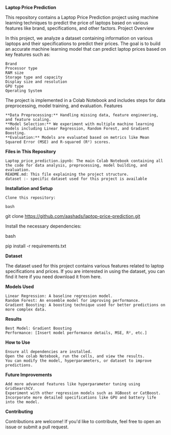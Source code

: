 **Laptop Price Prediction**

This repository contains a Laptop Price Prediction project using machine learning techniques to predict the price of laptops based on various features like brand, specifications, and other factors.
Project Overview

In this project, we analyze a dataset containing information on various laptops and their specifications to predict their prices. The goal is to build an accurate machine learning model that can predict laptop prices based on key features such as:

    Brand
    Processor type
    RAM size
    Storage type and capacity
    Display size and resolution
    GPU type
    Operating System

The project is implemented in a Colab Notebook and includes steps for data preprocessing, model training, and evaluation.
Features

    **Data Preprocessing:** Handling missing data, feature engineering, and feature scaling.
    **Model Selection:** We experiment with multiple machine learning models including Linear Regression, Random Forest, and Gradient Boosting.
    **Evaluation:** Models are evaluated based on metrics like Mean Squared Error (MSE) and R-squared (R²) scores.

**Files in This Repository**

    Laptop_price_prediction.ipynb: The main Colab Notebook containing all the code for data analysis, preprocessing, model building, and evaluation.
    README.md: This file explaining the project structure.
    dataset :- specific dataset used for this project is available

**Installation and Setup**

    Clone this repository:

    bash

git clone https://github.com/aashads/laptop-price-prediction.git

Install the necessary dependencies:

bash

pip install -r requirements.txt


**Dataset**

The dataset used for this project contains various features related to laptop specifications and prices. If you are interested in using the dataset, you can find it here if you need download it from here.

**Models Used**

    Linear Regression: A baseline regression model.
    Random Forest: An ensemble model for improving performance.
    Gradient Boosting: A boosting technique used for better predictions on more complex data.

**Results**

    Best Model: Gradient Boosting
    Performance: [Insert model performance details, MSE, R², etc.]

**How to Use**

    Ensure all dependencies are installed.
    Open the colab Notebook, run the cells, and view the results.
    You can modify the model, hyperparameters, or dataset to improve predictions.

**Future Improvements**

    Add more advanced features like hyperparameter tuning using GridSearchCV.
    Experiment with other regression models such as XGBoost or CatBoost.
    Incorporate more detailed specifications like GPU and battery life into the model.

**Contributing**

Contributions are welcome! If you'd like to contribute, feel free to open an issue or submit a pull request.
